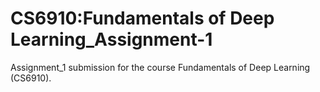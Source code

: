 # CS6910:Fundamentals of Deep Learning_Assignment-1
Assignment_1 submission for the course Fundamentals of Deep Learning (CS6910).
